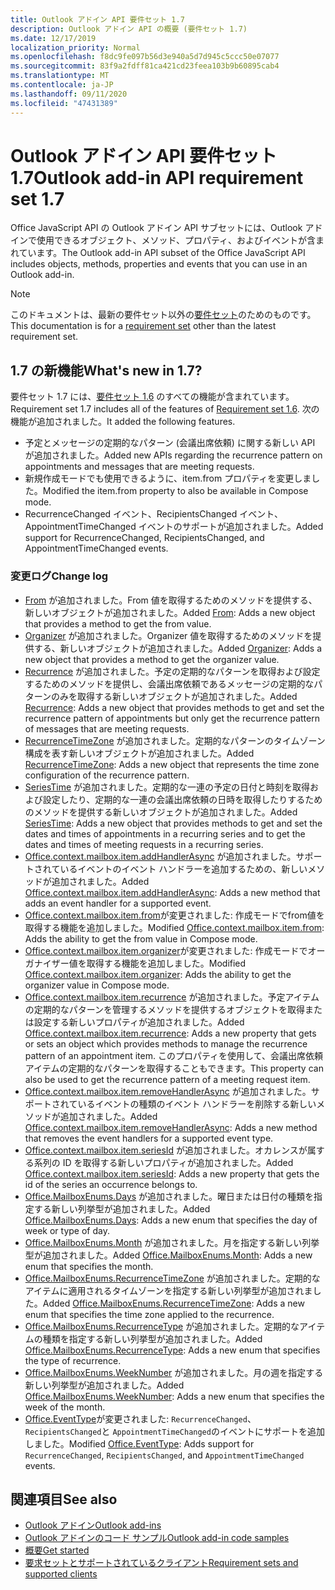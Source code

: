```yaml
---
title: Outlook アドイン API 要件セット 1.7
description: Outlook アドイン API の概要 (要件セット 1.7)
ms.date: 12/17/2019
localization_priority: Normal
ms.openlocfilehash: f8dc9fe097b56d3e940a5d7d945c5ccc50e07077
ms.sourcegitcommit: 83f9a2fdff81ca421cd23feea103b9b60895cab4
ms.translationtype: MT
ms.contentlocale: ja-JP
ms.lasthandoff: 09/11/2020
ms.locfileid: "47431389"
---
```

# <a name="outlook-add-in-api-requirement-set-17"></a><span data-ttu-id="e5c05-103">Outlook アドイン API 要件セット 1.7</span><span class="sxs-lookup"><span data-stu-id="e5c05-103">Outlook add-in API requirement set 1.7</span></span>

<span data-ttu-id="e5c05-104">Office JavaScript API の Outlook アドイン API サブセットには、Outlook アドインで使用できるオブジェクト、メソッド、プロパティ、およびイベントが含まれています。</span><span class="sxs-lookup"><span data-stu-id="e5c05-104">The Outlook add-in API subset of the Office JavaScript API includes objects, methods, properties and events that you can use in an Outlook add-in.</span></span>

> [!NOTE]
> <span data-ttu-id="e5c05-105">このドキュメントは、最新の要件セット以外の[要件セット](../../requirement-sets/outlook-api-requirement-sets.md)のためのものです。</span><span class="sxs-lookup"><span data-stu-id="e5c05-105">This documentation is for a [requirement set](../../requirement-sets/outlook-api-requirement-sets.md) other than the latest requirement set.</span></span>

## <a name="whats-new-in-17"></a><span data-ttu-id="e5c05-106">1.7 の新機能</span><span class="sxs-lookup"><span data-stu-id="e5c05-106">What's new in 1.7?</span></span>

<span data-ttu-id="e5c05-107">要件セット 1.7 には、[要件セット 1.6](../requirement-set-1.6/outlook-requirement-set-1.6.md) のすべての機能が含まれています。</span><span class="sxs-lookup"><span data-stu-id="e5c05-107">Requirement set 1.7 includes all of the features of [Requirement set 1.6](../requirement-set-1.6/outlook-requirement-set-1.6.md).</span></span> <span data-ttu-id="e5c05-108">次の機能が追加されました。</span><span class="sxs-lookup"><span data-stu-id="e5c05-108">It added the following features.</span></span>

- <span data-ttu-id="e5c05-109">予定とメッセージの定期的なパターン (会議出席依頼) に関する新しい API が追加されました。</span><span class="sxs-lookup"><span data-stu-id="e5c05-109">Added new APIs regarding the recurrence pattern on appointments and messages that are meeting requests.</span></span>
- <span data-ttu-id="e5c05-110">新規作成モードでも使用できるように、item.from プロパティを変更しました。</span><span class="sxs-lookup"><span data-stu-id="e5c05-110">Modified the item.from property to also be available in Compose mode.</span></span>
- <span data-ttu-id="e5c05-111">RecurrenceChanged イベント、RecipientsChanged イベント、AppointmentTimeChanged イベントのサポートが追加されました。</span><span class="sxs-lookup"><span data-stu-id="e5c05-111">Added support for RecurrenceChanged, RecipientsChanged, and AppointmentTimeChanged events.</span></span>

### <a name="change-log"></a><span data-ttu-id="e5c05-112">変更ログ</span><span class="sxs-lookup"><span data-stu-id="e5c05-112">Change log</span></span>

- <span data-ttu-id="e5c05-113">[From](/javascript/api/outlook/office.from?view=outlook-js-1.7&preserve-view=true) が追加されました。From 値を取得するためのメソッドを提供する、新しいオブジェクトが追加されました。</span><span class="sxs-lookup"><span data-stu-id="e5c05-113">Added [From](/javascript/api/outlook/office.from?view=outlook-js-1.7&preserve-view=true): Adds a new object that provides a method to get the from value.</span></span>
- <span data-ttu-id="e5c05-114">[Organizer](/javascript/api/outlook/office.organizer?view=outlook-js-1.7&preserve-view=true) が追加されました。Organizer 値を取得するためのメソッドを提供する、新しいオブジェクトが追加されました。</span><span class="sxs-lookup"><span data-stu-id="e5c05-114">Added [Organizer](/javascript/api/outlook/office.organizer?view=outlook-js-1.7&preserve-view=true): Adds a new object that provides a method to get the organizer value.</span></span>
- <span data-ttu-id="e5c05-115">[Recurrence](/javascript/api/outlook/office.recurrence?view=outlook-js-1.7&preserve-view=true) が追加されました。予定の定期的なパターンを取得および設定するためのメソッドを提供し、会議出席依頼であるメッセージの定期的なパターンのみを取得する新しいオブジェクトが追加されました。</span><span class="sxs-lookup"><span data-stu-id="e5c05-115">Added [Recurrence](/javascript/api/outlook/office.recurrence?view=outlook-js-1.7&preserve-view=true): Adds a new object that provides methods to get and set the recurrence pattern of appointments but only get the recurrence pattern of messages that are meeting requests.</span></span>
- <span data-ttu-id="e5c05-116">[RecurrenceTimeZone](/javascript/api/outlook/office.recurrencetimezone?view=outlook-js-1.7&preserve-view=true) が追加されました。定期的なパターンのタイムゾーン構成を表す新しいオブジェクトが追加されました。</span><span class="sxs-lookup"><span data-stu-id="e5c05-116">Added [RecurrenceTimeZone](/javascript/api/outlook/office.recurrencetimezone?view=outlook-js-1.7&preserve-view=true): Adds a new object that represents the time zone configuration of the recurrence pattern.</span></span>
- <span data-ttu-id="e5c05-117">[SeriesTime](/javascript/api/outlook/office.seriestime?view=outlook-js-1.7&preserve-view=true) が追加されました。定期的な一連の予定の日付と時刻を取得および設定したり、定期的な一連の会議出席依頼の日時を取得したりするためのメソッドを提供する新しいオブジェクトが追加されました。</span><span class="sxs-lookup"><span data-stu-id="e5c05-117">Added [SeriesTime](/javascript/api/outlook/office.seriestime?view=outlook-js-1.7&preserve-view=true): Adds a new object that provides methods to get and set the dates and times of appointments in a recurring series and to get the dates and times of meeting requests in a recurring series.</span></span>
- <span data-ttu-id="e5c05-118">[Office.context.mailbox.item.addHandlerAsync](office.context.mailbox.item.md#methods) が追加されました。サポートされているイベントのイベント ハンドラーを追加するための、新しいメソッドが追加されました。</span><span class="sxs-lookup"><span data-stu-id="e5c05-118">Added [Office.context.mailbox.item.addHandlerAsync](office.context.mailbox.item.md#methods): Adds a new method that adds an event handler for a supported event.</span></span>
- <span data-ttu-id="e5c05-119">[Office.context.mailbox.item.from](office.context.mailbox.item.md#properties)が変更されました: 作成モードでfrom値を取得する機能を追加しました。</span><span class="sxs-lookup"><span data-stu-id="e5c05-119">Modified [Office.context.mailbox.item.from](office.context.mailbox.item.md#properties): Adds the ability to get the from value in Compose mode.</span></span>
- <span data-ttu-id="e5c05-120">[Office.context.mailbox.item.organizer](office.context.mailbox.item.md#properties)が変更されました: 作成モードでオーガナイザー値を取得する機能を追加しました。</span><span class="sxs-lookup"><span data-stu-id="e5c05-120">Modified [Office.context.mailbox.item.organizer](office.context.mailbox.item.md#properties): Adds the ability to get the organizer value in Compose mode.</span></span>
- <span data-ttu-id="e5c05-121">[Office.context.mailbox.item.recurrence](office.context.mailbox.item.md#properties) が追加されました。予定アイテムの定期的なパターンを管理するメソッドを提供するオブジェクトを取得または設定する新しいプロパティが追加されました。</span><span class="sxs-lookup"><span data-stu-id="e5c05-121">Added [Office.context.mailbox.item.recurrence](office.context.mailbox.item.md#properties): Adds a new property that gets or sets an object which provides methods to manage the recurrence pattern of an appointment item.</span></span> <span data-ttu-id="e5c05-122">このプロパティを使用して、会議出席依頼アイテムの定期的なパターンを取得することもできます。</span><span class="sxs-lookup"><span data-stu-id="e5c05-122">This property can also be used to get the recurrence pattern of a meeting request item.</span></span>
- <span data-ttu-id="e5c05-123">[Office.context.mailbox.item.removeHandlerAsync](office.context.mailbox.item.md#methods) が追加されました。サポートされているイベントの種類のイベント ハンドラーを削除する新しいメソッドが追加されました。</span><span class="sxs-lookup"><span data-stu-id="e5c05-123">Added [Office.context.mailbox.item.removeHandlerAsync](office.context.mailbox.item.md#methods): Adds a new method that removes the event handlers for a supported event type.</span></span>
- <span data-ttu-id="e5c05-124">[Office.context.mailbox.item.seriesId](office.context.mailbox.item.md#properties) が追加されました。オカレンスが属する系列の ID を取得する新しいプロパティが追加されました。</span><span class="sxs-lookup"><span data-stu-id="e5c05-124">Added [Office.context.mailbox.item.seriesId](office.context.mailbox.item.md#properties): Adds a new property that gets the id of the series an occurrence belongs to.</span></span>
- <span data-ttu-id="e5c05-125">[Office.MailboxEnums.Days](/javascript/api/outlook/office.mailboxenums.days?view=outlook-js-1.7&preserve-view=true) が追加されました。曜日または日付の種類を指定する新しい列挙型が追加されました。</span><span class="sxs-lookup"><span data-stu-id="e5c05-125">Added [Office.MailboxEnums.Days](/javascript/api/outlook/office.mailboxenums.days?view=outlook-js-1.7&preserve-view=true): Adds a new enum that specifies the day of week or type of day.</span></span>
- <span data-ttu-id="e5c05-126">[Office.MailboxEnums.Month](/javascript/api/outlook/office.mailboxenums.month?view=outlook-js-1.7&preserve-view=true) が追加されました。月を指定する新しい列挙型が追加されました。</span><span class="sxs-lookup"><span data-stu-id="e5c05-126">Added [Office.MailboxEnums.Month](/javascript/api/outlook/office.mailboxenums.month?view=outlook-js-1.7&preserve-view=true): Adds a new enum that specifies the month.</span></span>
- <span data-ttu-id="e5c05-127">[Office.MailboxEnums.RecurrenceTimeZone](/javascript/api/outlook/office.mailboxenums.recurrencetimezone?view=outlook-js-1.7&preserve-view=true) が追加されました。定期的なアイテムに適用されるタイムゾーンを指定する新しい列挙型が追加されました。</span><span class="sxs-lookup"><span data-stu-id="e5c05-127">Added [Office.MailboxEnums.RecurrenceTimeZone](/javascript/api/outlook/office.mailboxenums.recurrencetimezone?view=outlook-js-1.7&preserve-view=true): Adds a new enum that specifies the time zone applied to the recurrence.</span></span>
- <span data-ttu-id="e5c05-128">[Office.MailboxEnums.RecurrenceType](/javascript/api/outlook/office.mailboxenums.recurrencetype?view=outlook-js-1.7&preserve-view=true) が追加されました。定期的なアイテムの種類を指定する新しい列挙型が追加されました。</span><span class="sxs-lookup"><span data-stu-id="e5c05-128">Added [Office.MailboxEnums.RecurrenceType](/javascript/api/outlook/office.mailboxenums.recurrencetype?view=outlook-js-1.7&preserve-view=true): Adds a new enum that specifies the type of recurrence.</span></span>
- <span data-ttu-id="e5c05-129">[Office.MailboxEnums.WeekNumber](/javascript/api/outlook/office.mailboxenums.weeknumber?view=outlook-js-1.7&preserve-view=true) が追加されました。月の週を指定する新しい列挙型が追加されました。</span><span class="sxs-lookup"><span data-stu-id="e5c05-129">Added [Office.MailboxEnums.WeekNumber](/javascript/api/outlook/office.mailboxenums.weeknumber?view=outlook-js-1.7&preserve-view=true): Adds a new enum that specifies the week of the month.</span></span>
- <span data-ttu-id="e5c05-130">[Office.EventType](/javascript/api/office/office.eventtype)が変更されました: `RecurrenceChanged`、 `RecipientsChanged`と `AppointmentTimeChanged`のイベントにサポートを追加しました。</span><span class="sxs-lookup"><span data-stu-id="e5c05-130">Modified [Office.EventType](/javascript/api/office/office.eventtype): Adds support for `RecurrenceChanged`, `RecipientsChanged`, and `AppointmentTimeChanged` events.</span></span>

## <a name="see-also"></a><span data-ttu-id="e5c05-131">関連項目</span><span class="sxs-lookup"><span data-stu-id="e5c05-131">See also</span></span>

- [<span data-ttu-id="e5c05-132">Outlook アドイン</span><span class="sxs-lookup"><span data-stu-id="e5c05-132">Outlook add-ins</span></span>](../../../outlook/outlook-add-ins-overview.md)
- [<span data-ttu-id="e5c05-133">Outlook アドインのコード サンプル</span><span class="sxs-lookup"><span data-stu-id="e5c05-133">Outlook add-in code samples</span></span>](https://developer.microsoft.com/outlook/gallery/?filterBy=Outlook,Samples,Add-ins)
- [<span data-ttu-id="e5c05-134">概要</span><span class="sxs-lookup"><span data-stu-id="e5c05-134">Get started</span></span>](../../../quickstarts/outlook-quickstart.md)
- [<span data-ttu-id="e5c05-135">要求セットとサポートされているクライアント</span><span class="sxs-lookup"><span data-stu-id="e5c05-135">Requirement sets and supported clients</span></span>](../../requirement-sets/outlook-api-requirement-sets.md)
